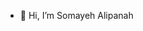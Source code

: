 - 👋 Hi, I’m Somayeh Alipanah

<!---
SomayehAlipanah/SomayehAlipanah is a ✨ special ✨ repository because its `README.md` (this file) appears on your GitHub profile.
You can click the Preview link to take a look at your changes.
--->
